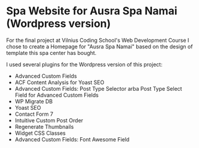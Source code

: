 # Spa Website for Ausra Spa Namai (Wordpress version)

For the final project at Vilnius Coding School's Web Development Course I chose to create a Homepage for "Ausra Spa Namai" based on the design of template this spa center has bought.

I used several plugins for the Wordpress version of this project:
- Advanced Custom Fields
- ACF Content Analysis for Yoast SEO
- Advanced Custom Fields: Post Type Selector arba Post Type Select Field for Advanced Custom Fields
- WP Migrate DB
- Yoast SEO
- Contact Form 7
- Intuitive Custom Post Order
- Regenerate Thumbnails
- Widget CSS Classes
- Advanced Custom Fields: Font Awesome Field
